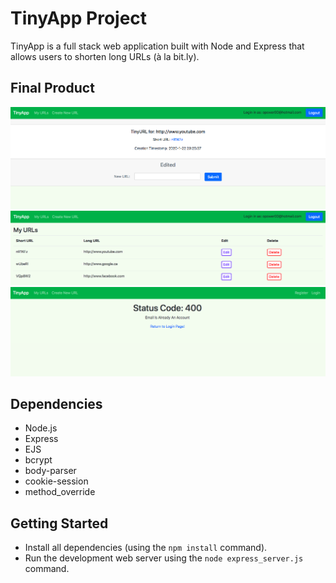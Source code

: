 # TinyApp Project

TinyApp is a full stack web application built with Node and Express that allows users to shorten long URLs (à la bit.ly).

## Final Product

!["urls-show page"](https://github.com/opower/tinyapp/blob/master/docs/urls-show.png?raw=true)
!["urls page"](https://github.com/opower/tinyapp/blob/master/docs/urls-page.png?raw=true)
!["email exist error page "](https://github.com/opower/tinyapp/blob/master/docs/email-exist.png?raw=true)

## Dependencies

- Node.js
- Express
- EJS
- bcrypt
- body-parser
- cookie-session
- method_override

## Getting Started

- Install all dependencies (using the `npm install` command).
- Run the development web server using the `node express_server.js` command.